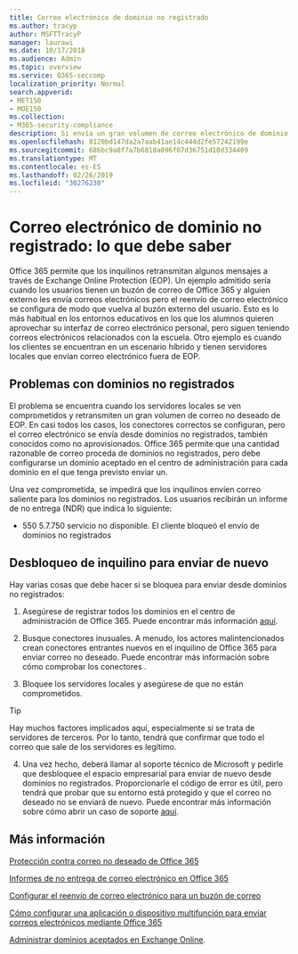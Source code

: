 ```yaml
---
title: Correo electrónico de dominio no registrado
ms.author: tracyp
author: MSFTTracyP
manager: laurawi
ms.date: 10/17/2018
ms.audience: Admin
ms.topic: overview
ms.service: O365-seccomp
localization_priority: Normal
search.appverid:
- MET150
- MOE150
ms.collection:
- M365-security-compliance
description: Si envía un gran volumen de correo electrónico de dominio no registrado, corre el riesgo de que se bloquee el correo electrónico. Lea este artículo para obtener más información.
ms.openlocfilehash: 8120bd147da2a7aab41ae14c444d2fe57242199e
ms.sourcegitcommit: 686bc9a8f7a7b6810a096f07d36751d10d334409
ms.translationtype: MT
ms.contentlocale: es-ES
ms.lasthandoff: 02/26/2019
ms.locfileid: "30276230"
---
```

# <a name="unregistered-domain-email-what-you-need-to-know"></a>Correo electrónico de dominio no registrado: lo que debe saber

Office 365 permite que los inquilinos retransmitan algunos mensajes a través de Exchange Online Protection (EOP). Un ejemplo admitido sería cuando los usuarios tienen un buzón de correo de Office 365 y alguien externo les envía correos electrónicos pero el reenvío de correo electrónico se configura de modo que vuelva al buzón externo del usuario. Esto es lo más habitual en los entornos educativos en los que los alumnos quieren aprovechar su interfaz de correo electrónico personal, pero siguen teniendo correos electrónicos relacionados con la escuela. Otro ejemplo es cuando los clientes se encuentran en un escenario híbrido y tienen servidores locales que envían correo electrónico fuera de EOP.

## <a name="problems-with-unregistered-domains"></a>Problemas con dominios no registrados

El problema se encuentra cuando los servidores locales se ven comprometidos y retransmiten un gran volumen de correo no deseado de EOP. En casi todos los casos, los conectores correctos se configuran, pero el correo electrónico se envía desde dominios no registrados, también conocidos como no aprovisionados. Office 365 permite que una cantidad razonable de correo proceda de dominios no registrados, pero debe configurarse un dominio aceptado en el centro de administración para cada dominio en el que tenga previsto enviar un.

Una vez comprometida, se impedirá que los inquilinos envíen correo saliente para los dominios no registrados. Los usuarios recibirán un informe de no entrega (NDR) que indica lo siguiente:

- 550 5.7.750 servicio no disponible. El cliente bloqueó el envío de dominios no registrados

## <a name="unblocking-tenant-in-order-to-send-again"></a>Desbloqueo de inquilino para enviar de nuevo

Hay varias cosas que debe hacer si se bloquea para enviar desde dominios no registrados:

1. Asegúrese de registrar todos los dominios en el centro de administración de Office 365. Puede encontrar más información [aquí](https://docs.microsoft.com/en-us/exchange/mail-flow-best-practices/manage-accepted-domains/manage-accepted-domains).

2. Busque conectores inusuales. A menudo, los actores malintencionados crean conectores entrantes nuevos en el inquilino de Office 365 para enviar correo no deseado. Puede encontrar más información sobre cómo comprobar los conectores [](https://docs.microsoft.com/en-us/powershell/module/exchange/mail-flow/get-inboundconnector?view=exchange-ps). 

3. Bloquee los servidores locales y asegúrese de que no están comprometidos.

> [!TIP]
> Hay muchos factores implicados aquí, especialmente si se trata de servidores de terceros. Por lo tanto, tendrá que confirmar que todo el correo que sale de los servidores es legítimo.

4. Una vez hecho, deberá llamar al soporte técnico de Microsoft y pedirle que desbloquee el espacio empresarial para enviar de nuevo desde dominios no registrados.  Proporcionarle el código de error es útil, pero tendrá que probar que su entorno está protegido y que el correo no deseado no se enviará de nuevo. Puede encontrar más información sobre cómo abrir un caso de soporte [aquí](https://support.office.com/en-us/article/Contact-support-for-business-products-Admin-Help-32a17ca7-6fa0-4870-8a8d-e25ba4ccfd4b#ID0EAADAAA=online).
  
## <a name="for-more-information"></a>Más información

[Protección contra correo no deseado de Office 365](anti-spam-protection.md)

[Informes de no entrega de correo electrónico en Office 365](https://support.office.com/article/email-non-delivery-reports-in-office-365-51daa6b9-2e35-49c4-a0c9-df85bf8533c3)

[Configurar el reenvío de correo electrónico para un buzón de correo](https://docs.microsoft.com/en-us/exchange/recipients-in-exchange-online/manage-user-mailboxes/configure-email-forwarding)

[Cómo configurar una aplicación o dispositivo multifunción para enviar correos electrónicos mediante Office 365](https://support.office.com/en-us/article/How-to-set-up-a-multifunction-device-or-application-to-send-email-using-Office-365-69f58e99-c550-4274-ad18-c805d654b4c4)

[Administrar dominios aceptados en Exchange Online](https://docs.microsoft.com/en-us/exchange/mail-flow-best-practices/manage-accepted-domains/manage-accepted-domains).
